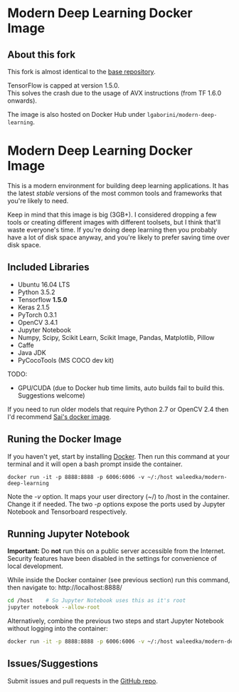 # Modern Deep Learning Docker Image

## About this fork

This fork is almost identical to the [base repository](https://github.com/waleedka/modern-deep-learning-docker).   

TensorFlow is capped at version 1.5.0.   
This solves the crash due to the usage of AVX instructions (from TF 1.6.0 onwards).

The image is also hosted on Docker Hub under `lgaborini/modern-deep-learning`.

# Modern Deep Learning Docker Image

This is a modern environment for building deep learning applications. It has the latest *stable* versions of the most common tools and frameworks that you're likely to need.

Keep in mind that this image is big (3GB+). I considered dropping a few tools or creating different images with different toolsets, but I think that'll waste everyone's time. If you're doing deep learning then you probably have a lot of disk space anyway, and you're likely to prefer saving time over disk space.


## Included Libraries
- Ubuntu 16.04 LTS
- Python 3.5.2
- Tensorflow **1.5.0**
- Keras 2.1.5
- PyTorch 0.3.1
- OpenCV 3.4.1
- Jupyter Notebook
- Numpy, Scipy, Scikit Learn, Scikit Image, Pandas, Matplotlib, Pillow
- Caffe
- Java JDK
- PyCocoTools (MS COCO dev kit)

TODO:
- GPU/CUDA (due to Docker hub time limits, auto builds fail to build this. Suggestions welcome)


If you need to run older models that require Python 2.7 or OpenCV 2.4 then I'd recommend [Sai's docker image](https://github.com/saiprashanths/dl-docker).

## Runing the Docker Image

If you haven't yet, start by installing [Docker](https://www.docker.com/). Then run this command at your terminal and it will open a bash prompt inside the container.

```
docker run -it -p 8888:8888 -p 6006:6006 -v ~/:/host waleedka/modern-deep-learning
```

Note the *-v* option. It maps your user directory (~/) to /host in the container. Change it if needed. The two *-p* options expose the ports used by Jupyter Notebook and Tensorboard respectively.

## Running Jupyter Notebook

**Important:** Do **not** run this on a public server accessible from the Internet. Security features have been disabled in the settings for convenience of local development.

While inside the Docker container (see previous section) run this command, then navigate to: http://localhost:8888/

```bash
cd /host    # So Jupyter Notebook uses this as it's root
jupyter notebook --allow-root
```

Alternatively, combine the previous two steps and start Jupyter Notebook without logging into the container:

```bash
docker run -it -p 8888:8888 -p 6006:6006 -v ~/:/host waleedka/modern-deep-learning jupyter notebook --allow-root /host
```

## Issues/Suggestions
Submit issues and pull requests in the [GitHub repo](https://github.com/waleedka/modern-deep-learning-docker).

